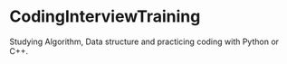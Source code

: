 # CodingInterviewTraining
Studying Algorithm, Data structure and practicing coding with Python or C++.
